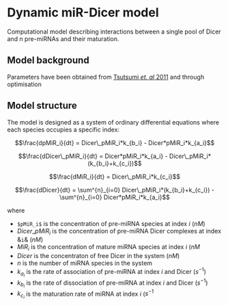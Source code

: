 

# Dynamic miR-Dicer model

Computational model describing interactions between a single pool of Dicer and n pre-miRNAs and their maturation.

## Model background

Parameters have been obtained from [Tsutsumi _et. al_ 2011](https://www.nature.com/articles/nsmb.2125) and through optimisation

## Model structure

The model is designed as a system of ordinary differential equations where each species occupies a specific index:

```math
\frac{dpMiR_i}{dt} = Dicer\_pMiR_i*k_{b_i} - Dicer*pMiR_i*k_{a_i}
```

```math
\frac{dDicer\_pMiR_i}{dt} = Dicer*pMiR_i*k_{a_i} - Dicer\_pMiR_i*(k_{b_i}+k_{c_i})
```

```math
\frac{dMiR_i}{dt} = Dicer\_pMiR_i*k_{c_i}
```

```math
\frac{dDicer}{dt} = \sum^{n}_{i=0} Dicer\_pMiR_i*(k_{b_i}+k_{c_i}) - \sum^{n}_{i=0} Dicer*pMiR_i*k_{a_i}
```

where

* `$pMiR_i$` is the concentration of pre-miRNA species at index $`i`$ ($`nM`$)
* $`Dicer\_pMiR_i`$ is the concentration of pre-miRNA Dicer complexes at index &`i`& ($`nM`$)
* $`MiR_i`$ is the concentration of mature miRNA species at index $`i`$ ($`nM`$
* $`Dicer`$ is the concentraton of free Dicer in the system ($`nM`$)
* $`n`$ is the number of miRNA species in the system
* $`k_{a_i}`$ is the rate of association of pre-miRNA at index $`i`$ and Dicer ($`s^{-1}`$)
* $`k_{b_i}`$ is the rate of dissociation of pre-miRNA at index $`i`$ and Dicer ($`s^{-1}`$)
* $`k_{c_i}`$ is the maturation rate of miRNA at index $`i`$ ($`s^{-1}`$
